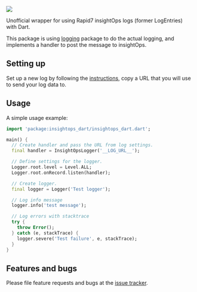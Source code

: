 ![](https://github.com/ookami-kb/insightops_dart/workflows/Dart%20CI/badge.svg)

Unofficial wrapper for using Rapid7 insightOps logs (former LogEntries) with Dart.

This package is using [logging](https://pub.dev/packages/logging) package to do the actual logging, and implements a handler to post the message to insightOps.

## Setting up

Set up a new log by following the [instructions](https://insightops.help.rapid7.com/docs/insightops-webhook#section-create-a-log-to-send-your-data-to), copy a URL that you will use to send your log data to.

## Usage

A simple usage example:

```dart
import 'package:insightops_dart/insightops_dart.dart';

main() {
  // Create handler and pass the URL from log settings.
  final handler = InsightOpsLogger('__LOG_URL__');

  // Define settings for the logger.
  Logger.root.level = Level.ALL;
  Logger.root.onRecord.listen(handler);

  // Create logger.
  final logger = Logger('Test logger');

  // Log info message
  logger.info('test message');

  // Log errors with stacktrace
  try {
    throw Error();
  } catch (e, stackTrace) {
    logger.severe('Test failure', e, stackTrace);
  }
}
```

## Features and bugs

Please file feature requests and bugs at the [issue tracker][tracker].

[tracker]: http://example.com/issues/replaceme
